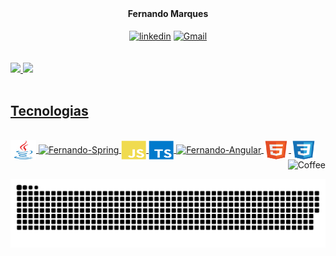 <div align="center"> <Strong>Fernando Marques</Strong> </div>
<br>

<div align="center">
 <a href="https://www.linkedin.com/in/fernando-pozo-marques-junior"><img align="center" src="https://img.shields.io/badge/fernandomarques-05122A?style=flat&logo=linkedin" alt="linkedin"/></a>
  <a href="mailto: fernandopozomqs@gmail.com"><img align="center" src="https://img.shields.io/badge/fernandomarques-05122A?style=flat&logo=gmail" alt="Gmail"/></a>
</div>
<br>
<br>

<a href="https://github.com/Fernando-Pozo">
<img height="210em" src="https://github-readme-stats.vercel.app/api?username=Fernando-Pozo&show_icons=true&theme=dracula&include_all_commits=true&count_private=true"/>
<img height="210em" src="https://github-readme-stats.vercel.app/api/top-langs/?username=Fernando-Pozo&layout=compact&langs_count=7&theme=dracula"/>
 
<br>
<br>


## Tecnologias


<div style="display: inline_block"><br>
    <img align="center" alt="Fernando-Java" height="31" width="41" src="https://raw.githubusercontent.com/devicons/devicon/master/icons/java/java-original.svg">
    <img align="center" alt="Fernando-Spring" height="30" width="40" src="https://cdn.jsdelivr.net/gh/devicons/devicon/icons/spring/spring-original.svg">
    <img align="center" alt="Fernando-Js" height="30" width="40" src="https://raw.githubusercontent.com/devicons/devicon/master/icons/javascript/javascript-plain.svg">
    <img align="center" alt="Fernando-Ts" height="30" width="40" src="https://raw.githubusercontent.com/devicons/devicon/master/icons/typescript/typescript-plain.svg">
  <img align="center" alt="Fernando-Angular" height="30" width="40" src="https://raw.githubusercontent.com/angular/angular/master/aio/src/assets/images/logos/angular/angular.svg">
  <img align="center" alt="Fernando-HTML" height="30" width="40" src="https://raw.githubusercontent.com/devicons/devicon/master/icons/html5/html5-original.svg">
  <img align="center" alt="Fernando-CSS" height="30" width="40" src="https://raw.githubusercontent.com/devicons/devicon/master/icons/css3/css3-original.svg">

    
   <img align="right" alt="Coffee" src="https://media.giphy.com/media/lRjieIGumUci8VWksA/giphy.gif">
</div>


</br>
<div> 
 
  ![Snake animation](https://github.com/Fernando-Pozo/svg-cobra/blob/main/github-user-contribution%20(1).svg)

</div>

